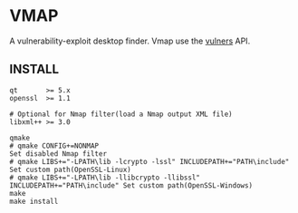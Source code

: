 # VMAP

A vulnerability-exploit desktop finder. Vmap use the [vulners](https://vulners.com/api/v3/) API.

## INSTALL

```shell
qt       >= 5.x
openssl  >= 1.1

# Optional for Nmap filter(load a Nmap output XML file)
libxml++ >= 3.0 
```

```shell
qmake
# qmake CONFIG+=NONMAP                                                      Set disabled Nmap filter
# qmake LIBS+="-LPATH\lib -lcrypto -lssl" INCLUDEPATH+="PATH\include"       Set custom path(OpenSSL-Linux)
# qmake LIBS+="-LPATH\lib -llibcrypto -llibssl" INCLUDEPATH+="PATH\include" Set custom path(OpenSSL-Windows)
make
make install
```


